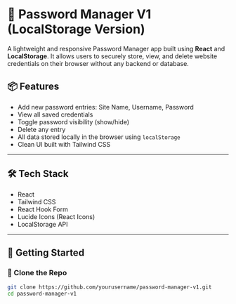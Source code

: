 # 🔐 Password Manager V1 (LocalStorage Version)

A lightweight and responsive Password Manager app built using **React** and **LocalStorage**. It allows users to securely store, view, and delete website credentials on their browser without any backend or database.

## 📦 Features

- Add new password entries: Site Name, Username, Password
- View all saved credentials
- Toggle password visibility (show/hide)
- Delete any entry
- All data stored locally in the browser using `localStorage`
- Clean UI built with Tailwind CSS

---

## 🛠️ Tech Stack

- React
- Tailwind CSS
- React Hook Form
- Lucide Icons (React Icons)
- LocalStorage API

---

## 🚀 Getting Started

### 📁 Clone the Repo

```bash
git clone https://github.com/yourusername/password-manager-v1.git
cd password-manager-v1
